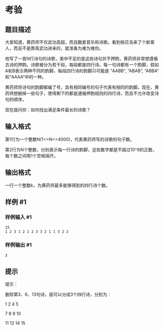 # 考验

## 题目描述

大家知道，黄药师不仅武功高超，而且酷爱音乐和诗歌。看到桃花岛来了个新客人，而且不是靠真武功进来的，就准备为难为难你。

他写了一首N行诗句的诗歌，美中不足的是这些诗句并不押韵，黄药师非常想遵循古诗的押韵。诗歌被分为若干段，每段都是四行诗。每一句诗都有一个韵脚，假如A和B表示两种不同的韵脚，每段四行诗的韵脚只可能是 “AABB”, “ABAB”, “ABBA” 和“AAAA”中的一种。

黄药师将诗句的韵脚都编了号，具有相同编号的句子代表有相同的韵脚。现在，黄药师想删掉一些句子，使得剩下的都是遵循押韵规则的四行诗，而且不允许改变诗句的顺序。

现在就问你：如何找出满足条件最长的诗歌？


## 输入格式

第1行为一个整数N(1<=N<=4000)，代表黄药师写的诗歌的句子数。

第2行为N个整数，分别表示每一行诗的韵脚，这些数字都是不超过10^9的正数，每个数之间用1个空格隔开。


## 输出格式

一行一个整数k，为黄药师最多能够得到的四行诗个数。


## 样例 #1

### 样例输入 #1
```
15
1 2 3 1 2 1 2 3 3 2 1 1 3 2 2
```

### 样例输出 #1

```
3
```

## 提示

提示：

删除第3、6、13句诗，就可以分成3个四行诗，分别为：

1 2 4 5

7 8 9 10

11 12 14 15

